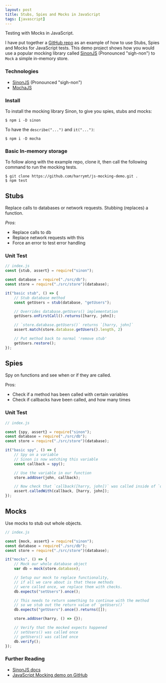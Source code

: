 ```yaml
---
layout: post
title: Stubs, Spies and Mocks in JavaScript
tags: [javascript]
---
```


<div class="message">
Testing with Mocks in JavaScript.
</div>

I have put together a [GitHub repo](https://github.com/harrymt/js-mocking-demo) as an example of how to use Stubs, Spies and Mocks for JavaScript tests. This demo project shows how you would use a popular mocking library called [SinonJS](http://sinonjs.org/) (Pronounced "sigh-non") to `Mock` a simple in-memory store.

### Technologies

- [SinonJS](http://sinonjs.org/) (Pronounced "sigh-non")
- [MochaJS](http://mochajs.org)

### Install

To install the mocking library Sinon, to give you spies, stubs and mocks:

```
$ npm i -D sinon
```

To have the `describe("...")` and `it("...")`:

```
$ npm i -D mocha
```

### Basic In-memory storage

To follow along with the example repo, clone it, then call the following command to run the mocking tests.

```
$ git clone https://github.com/harrymt/js-mocking-demo.git .
$ npm test
```

## Stubs

Replace calls to databases or network requests.
Stubbing (replaces) a function.

*Pros*:
- Replace calls to db
- Replace network requests with this
- Force an error to test error handling


### Unit Test

```js
// index.js
const {stub, assert} = require("sinon");

const database = require("./src/db");
const store = require("./src/store")(database);

it("basic stub", () => {
    // Stub database method
    const getUsers = stub(database, "getUsers");

    // Overrides database.getUsers() implementation
    getUsers.onFirstCall().returns([harry, john]);

    // `store.database.getUsers()` returns `[harry, john]`
    assert.match(store.database.getUsers().length, 2)

    // Put method back to normal 'remove stub'
    getUsers.restore();
});
```


## Spies

Spy on functions and see when or if they are called.

Pros:
- Check if a method has been called with certain variables
- Check if callbacks have been called, and how many times

### Unit Test

```js
// index.js

const {spy, assert} = require("sinon");
const database = require("./src/db");
const store = require("./src/store")(database);

it("basic spy", () => {
    // Spy on a variable
    // Sinon is now watching this variable
    const callback = spy();

    // Use the variable in our function
    store.addUser(john, callback);

    // Now check that `callback([harry, john])` was called inside of `database.addUser()`
    assert.calledWith(callback, [harry, john]);
});
```

## Mocks

Use mocks to stub out whole objects.

```js
// index.js

const {mock, assert} = require("sinon");
const database = require("./src/db");
const store = require("./src/store")(database);

it("mocks", () => {
    // Mock our whole database object
    var db = mock(store.database);

    // Setup our mock to replace functionality,
    // if all we care about is that these methods
    // were called once, we replace them with checks.
    db.expects("setUsers").once();

    // This needs to return something to continue with the method
    // so we stub out the return value of `getUsers()`
    db.expects("getUsers").once().returns([]);

    store.addUser(harry, () => {});

    // Verify that the mocked expects happened
    // setUsers() was called once
    // getUsers() was called once
    db.verify();
});
```


### Further Reading

- [SinonJS docs](http://sinonjs.org/)
- [JavaScript Mocking demo on GitHub](https://github.com/harrymt/js-mocking-demo)

